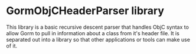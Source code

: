 # GormObjCHeaderParser library

This library is a basic recursive descent parser that handles ObjC syntax to allow Gorm to pull in information about a class from it's header file.
It is separated out into a library so that other applications or tools can make use of it.
